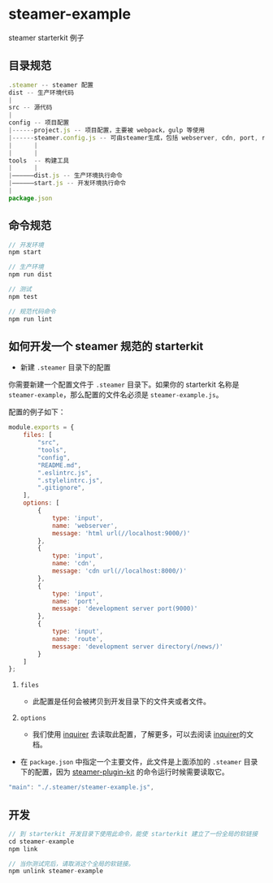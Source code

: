 # steamer-example

steamer starterkit 例子

## 目录规范

```javascript
.steamer -- steamer 配置
dist -- 生产环境代码
|
src -- 源代码
|
config -- 项目配置
|------project.js -- 项目配置，主要被 webpack，gulp 等使用
|------steamer.config.js -- 可由steamer生成，包括 webserver, cdn, port, route 等
|      |
|      |
tools  -- 构建工具
|      |
|——————dist.js -- 生产环境执行命令
|——————start.js -- 开发环境执行命令
|
package.json
```

## 命令规范

```javascript
// 开发环境
npm start

// 生产环境
npm run dist

// 测试
npm test

// 规范代码命令
npm run lint
```

## 如何开发一个 steamer 规范的 starterkit

* 新建 `.steamer` 目录下的配置

你需要新建一个配置文件于 `.steamer` 目录下。如果你的 starterkit 名称是 `steamer-example`，那么配置的文件名必须是 `steamer-example.js`。

配置的例子如下：

```javascript
module.exports = {
    files: [
        "src",
        "tools",
        "config",
        "README.md",
        ".eslintrc.js",
        ".stylelintrc.js",
        ".gitignore",
    ],
    options: [
        {
            type: 'input',
            name: 'webserver',
            message: 'html url(//localhost:9000/)'
        },
        {
            type: 'input',
            name: 'cdn',
            message: 'cdn url(//localhost:8000/)'
        },
        {
            type: 'input',
            name: 'port',
            message: 'development server port(9000)'
        },
        {
            type: 'input',
            name: 'route',
            message: 'development server directory(/news/)'
        }
    ]
};
```

1. `files` 
    - 此配置是任何会被拷贝到开发目录下的文件夹或者文件。

2. `options` 
    - 我们使用 [inquirer](https://github.com/sboudrias/Inquirer.js) 去读取此配置，了解更多，可以去阅读 [inquirer](https://github.com/sboudrias/Inquirer.js)的文档。


* 在 `package.json` 中指定一个主要文件，此文件是上面添加的 `.steamer` 目录下的配置，因为 [steamer-plugin-kit](https://github.com/SteamerTeam/steamer-plugin-kit) 的命令运行时候需要读取它。

```javascript
"main": "./.steamer/steamer-example.js",
```

## 开发
```javascript
// 到 starterkit 开发目录下使用此命令，能使 starterkit 建立了一份全局的软链接
cd steamer-example
npm link

// 当你测试完后，请取消这个全局的软链接。
npm unlink steamer-example

```
